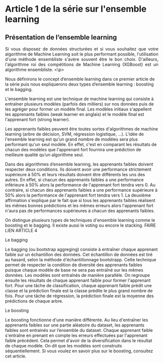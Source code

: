# Article 1 de la série sur l'ensemble learning
## Présentation de l’ensemble learning

<p align="justify">
Si vous disposez de données structurées et si vous souhaitez que votre algorithme de Machine Learning soit le plus performant possible, l'utilisation d'une méthode ensembliste s'avère souvent être le bon choix. D'ailleurs, l'algorithme roi des compétitions de Machine Learning (XGBoost) est un algorithme ensembliste.
<\p>
 
Nous définirons le concept d’ensemble learning dans ce premier article de la série puis nous expliquerons deux types d’ensemble learning : boosting et le bagging.

L'ensemble learning est une technique de machine learning qui consiste à entraîner plusieurs modèles (parfois des milliers) sur nos données puis de les agréger pour former un modèle final. Les modèles initiaux s'appellent les apprenants faibles (weak learner en anglais) et le modèle final est l'apprenant fort (strong learner).
 
Les apprenants faibles peuvent être toutes sortes d'algorithmes de machine learning (arbre de décision, SVM, régression logistique, …). L'idée de l'ensemble learning est qu’un grand nombre de modèles sera plus performant qu'un seul modèle. En effet, c'est en comparant les résultats de chacun des modèles que l'apprenant fort fournira une prédiction de meilleure qualité qu’un algorithme seul.
 
Dans des algorithmes d’ensemble learning, les apprenants faibles doivent respecter deux conditions. Ils doivent avoir une performance strictement supérieure à 50% et leurs résultats doivent être différents les uns des autres. En effet, si chacun des apprenants faibles a une performance inférieure à 50% alors la performance de l'apprenant fort tendra vers 0. Au contraire, si chacun des apprenants faibles a une performance supérieure à 50% alors la performance de l'apprenant fort tendra vers 1. La deuxième affirmation s'explique par le fait que si tous les apprenants faibles réalisent les mêmes bonnes prédictions et les mêmes erreurs alors l'apprenant fort n'aura pas de performances supérieures à chacun des apprenants faibles. 

On distingue plusieurs types de techniques d'ensemble learning comme le boosting et le bagging. Il existe aussi le voting ou encore le stacking. FAIRE LIEN ARTICLE 4

Le bagging

Le bagging (ou bootstrap aggreging) consiste à entraîner chaque apprenant faible sur un échantillon des données. Cet échantillon de données est tiré au hasard, selon la méthode d'échantillonnage bootstrapp. Cette technique permet de respecter la condition de diversité des apprenants faibles puisque chaque modèle de base ne sera pas entraîné sur les mêmes données. Les modèles sont entraînés de manière parallèle. On regroupe ensuite les résultats de chaque apprenant faible pour former l'apprenant fort. Pour une tâche de classification, chaque apprenant faible prédit une classe et la prédiction finale est la classe prédite le plus grand nombre de fois. Pour une tâche de régression, la prédiction finale est la moyenne des prédictions de chaque arbre. 
 
Le boosting

Le boosting fonctionne d'une manière différente. Au lieu d'entraîner les apprenants faibles sur une partie aléatoire du dataset, les apprenants faibles sont entrainés sur l’ensemble du dataset. Chaque apprenant faible s'entraîne en prenant en compte les erreurs effectuées par l'apprenant faible précédent. Cela permet d'avoir de la diversification dans le résultat de chaque modèle. On dit que les modèles sont construits séquentiellement.
Si vous voulez en savoir plus sur le boosting, consultez cet article.
